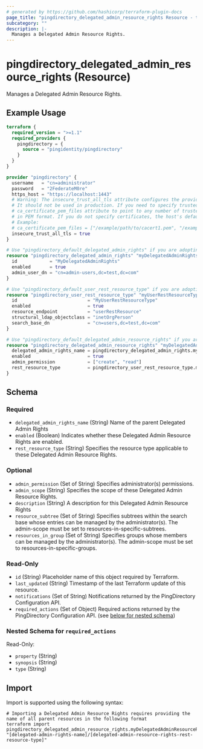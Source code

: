 ```yaml
---
# generated by https://github.com/hashicorp/terraform-plugin-docs
page_title: "pingdirectory_delegated_admin_resource_rights Resource - terraform-provider-pingdirectory"
subcategory: ""
description: |-
  Manages a Delegated Admin Resource Rights.
---
```


# pingdirectory_delegated_admin_resource_rights (Resource)

Manages a Delegated Admin Resource Rights.

## Example Usage

```terraform
terraform {
  required_version = ">=1.1"
  required_providers {
    pingdirectory = {
      source = "pingidentity/pingdirectory"
    }
  }
}

provider "pingdirectory" {
  username   = "cn=administrator"
  password   = "2FederateM0re"
  https_host = "https://localhost:1443"
  # Warning: The insecure_trust_all_tls attribute configures the provider to trust any certificate presented by the PingDirectory server.
  # It should not be used in production. If you need to specify trusted CA certificates, use the
  # ca_certificate_pem_files attribute to point to any number of trusted CA certificate files
  # in PEM format. If you do not specify certificates, the host's default root CA set will be used.
  # Example:
  # ca_certificate_pem_files = ["/example/path/to/cacert1.pem", "/example/path/to/cacert2.pem"]
  insecure_trust_all_tls = true
}

# Use "pingdirectory_default_delegated_admin_rights" if you are adopting existing configuration from the PingDirectory server into Terraform
resource "pingdirectory_delegated_admin_rights" "myDelegatedAdminRights" {
  id            = "MyDelegatedAdminRights"
  enabled       = true
  admin_user_dn = "cn=admin-users,dc=test,dc=com"
}

# Use "pingdirectory_default_user_rest_resource_type" if you are adopting existing configuration from the PingDirectory server into Terraform
resource "pingdirectory_user_rest_resource_type" "myUserRestResourceType" {
  id                          = "MyUserRestResourceType"
  enabled                     = true
  resource_endpoint           = "userRestResource"
  structural_ldap_objectclass = "inetOrgPerson"
  search_base_dn              = "cn=users,dc=test,dc=com"
}

# Use "pingdirectory_default_delegated_admin_resource_rights" if you are adopting existing configuration from the PingDirectory server into Terraform
resource "pingdirectory_delegated_admin_resource_rights" "myDelegatedAdminResourceRights" {
  delegated_admin_rights_name = pingdirectory_delegated_admin_rights.myDelegatedAdminRights.id
  enabled                     = true
  admin_permission            = ["create", "read"]
  rest_resource_type          = pingdirectory_user_rest_resource_type.myUserRestResourceType.id
}
```

<!-- schema generated by tfplugindocs -->
## Schema

### Required

- `delegated_admin_rights_name` (String) Name of the parent Delegated Admin Rights
- `enabled` (Boolean) Indicates whether these Delegated Admin Resource Rights are enabled.
- `rest_resource_type` (String) Specifies the resource type applicable to these Delegated Admin Resource Rights.

### Optional

- `admin_permission` (Set of String) Specifies administrator(s) permissions.
- `admin_scope` (String) Specifies the scope of these Delegated Admin Resource Rights.
- `description` (String) A description for this Delegated Admin Resource Rights
- `resource_subtree` (Set of String) Specifies subtrees within the search base whose entries can be managed by the administrator(s). The admin-scope must be set to resources-in-specific-subtrees.
- `resources_in_group` (Set of String) Specifies groups whose members can be managed by the administrator(s). The admin-scope must be set to resources-in-specific-groups.

### Read-Only

- `id` (String) Placeholder name of this object required by Terraform.
- `last_updated` (String) Timestamp of the last Terraform update of this resource.
- `notifications` (Set of String) Notifications returned by the PingDirectory Configuration API.
- `required_actions` (Set of Object) Required actions returned by the PingDirectory Configuration API. (see [below for nested schema](#nestedatt--required_actions))

<a id="nestedatt--required_actions"></a>
### Nested Schema for `required_actions`

Read-Only:

- `property` (String)
- `synopsis` (String)
- `type` (String)

## Import

Import is supported using the following syntax:

```shell
# Importing a Delegated Admin Resource Rights requires providing the name of all parent resources in the following format
terraform import pingdirectory_delegated_admin_resource_rights.myDelegatedAdminResourceRights "[delegated-admin-rights-name]/[delegated-admin-resource-rights-rest-resource-type]"
```
